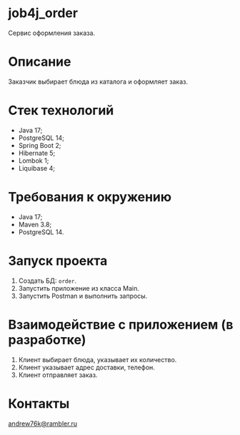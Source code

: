 # job4j_order
Сервис оформления заказа.

# Описание
Заказчик выбирает блюда из каталога и оформляет заказ.

# Стек технологий
- Java 17;
- PostgreSQL 14;
- Spring Boot 2;
- Hibernate 5;
- Lombok 1;
- Liquibase 4;

# Требования к окружению
- Java 17;
- Maven 3.8;
- PostgreSQL 14.

# Запуск проекта
1. Создать БД: ```order```.
2. Запустить приложение из класса Main.
3. Запустить Postman и выполнить запросы.

# Взаимодействие с приложением (в разработке)
1. Клиент выбирает блюда, указывает их количество.
2. Клиент указывает адрес доставки, телефон.
3. Клиент отправляет заказ.

# Контакты
andrew76k@rambler.ru